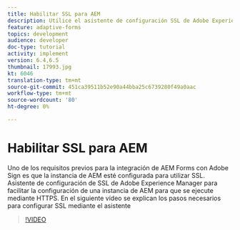```yaml
---
title: Habilitar SSL para AEM
description: Utilice el asistente de configuración SSL de Adobe Experience Manager para configurar una instancia de AEM para que se ejecute a través de HTTPS.
feature: adaptive-forms
topics: development
audience: developer
doc-type: tutorial
activity: implement
version: 6.4,6.5
thumbnail: 17993.jpg
kt: 6046
translation-type: tm+mt
source-git-commit: 451ca39511b52e90a44bba25c6739280f49a0aac
workflow-type: tm+mt
source-wordcount: '80'
ht-degree: 0%

---
```



# Habilitar SSL para AEM

Uno de los requisitos previos para la integración de AEM Forms con Adobe Sign es que la instancia de AEM esté configurada para utilizar SSL. Asistente de configuración de SSL de Adobe Experience Manager para facilitar la configuración de una instancia de AEM para que se ejecute mediante HTTPS.
En el siguiente vídeo se explican los pasos necesarios para configurar SSL mediante el asistente

>[!VIDEO](https://video.tv.adobe.com/v/17993/?quality=9&learn=on)